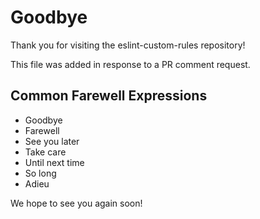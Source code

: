 # Goodbye

Thank you for visiting the eslint-custom-rules repository!

This file was added in response to a PR comment request.

## Common Farewell Expressions

- Goodbye
- Farewell
- See you later
- Take care
- Until next time
- So long
- Adieu

We hope to see you again soon!